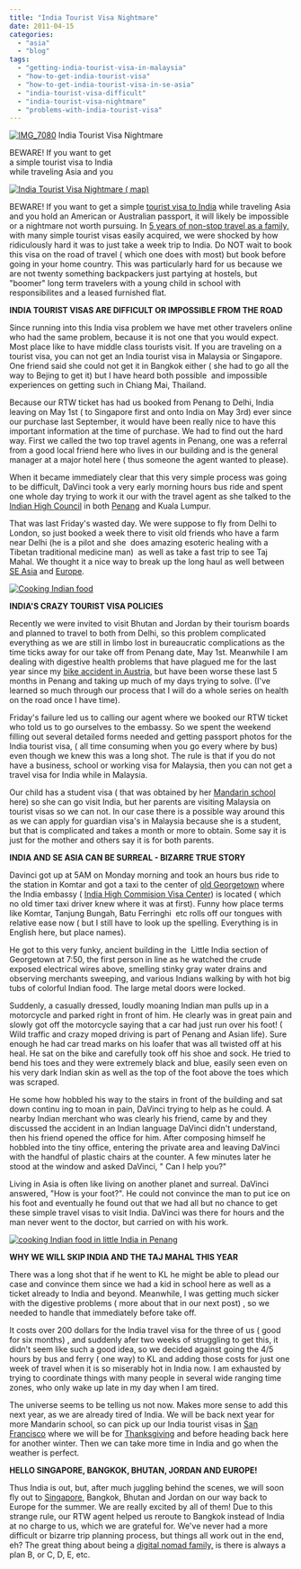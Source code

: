 ```yaml
---
title: "India Tourist Visa Nightmare"
date: 2011-04-15
categories: 
  - "asia"
  - "blog"
tags: 
  - "getting-india-tourist-visa-in-malaysia"
  - "how-to-get-india-tourist-visa"
  - "how-to-get-india-tourist-visa-in-se-asia"
  - "india-tourist-visa-difficult"
  - "india-tourist-visa-nightmare"
  - "problems-with-india-tourist-visa"
---
```


[![IMG_7080](https://pub-ac94b3f306b24c0dba4238943c97f2e1.r2.dev/6a00e5502a95078833014e60f223e1970c.jpg "IMG_7080")](https://pub-ac94b3f306b24c0dba4238943c97f2e1.r2.dev/6a00e5502a95078833014e60f223e1970c.jpg) India Tourist Visa Nightmare

BEWARE! If you want to get  
a simple tourist visa to India  
while traveling Asia and you

<!--more-->

[![India Tourist Visa Nightmare ( map) ](https://pub-ac94b3f306b24c0dba4238943c97f2e1.r2.dev/6a00e5502a95078833014e60f22478970c.jpg "India Tourist Visa Nightmare ( map) ")](https://pub-ac94b3f306b24c0dba4238943c97f2e1.r2.dev/6a00e5502a95078833014e60f22478970c-150x150-1.jpg)  
  
BEWARE! If you want to get a simple [tourist visa to India](http://www.incredibleindia.org/index.html "tourist visa in india") while traveling Asia and you hold an American or Australian passport, it will likely be impossible or a nightmare not worth pursuing. In [5 years of non-stop travel as a family,](http://soultravelers3new.local/2010/04/around-the-world-family-travel-soultravelers3-digital-nomad-global-international-family-travel.html "around the world family travel") with many simple tourist visas easily acquired, we were shocked by how ridiculously hard it was to just take a week trip to India. Do NOT wait to book this visa on the road of travel ( which one does with most) but book before going in your home country. This was particularly hard for us because we are not twenty something backpackers just partying at hostels, but "boomer" long term travelers with a young child in school with responsibilites and a leased furnished flat.  
  
**INDIA TOURIST VISAS ARE DIFFICULT OR IMPOSSIBLE FROM THE ROAD**  
  
Since running into this India visa problem we have met other travelers online who had the same problem, because it is not one that you would expect. Most place like to have middle class tourists visit. If you are traveling on a tourist visa, you can not get an India tourist visa in Malaysia or Singapore. One friend said she could not get it in Bangkok either ( she had to go all the way to Bejing to get it) but I have heard both possible  and impossible experiences on getting such in Chiang Mai, Thailand.  
  
Because our RTW ticket has had us booked from Penang to Delhi, India leaving on May 1st ( to Singapore first and onto India on May 3rd) ever since our purchase last September, it would have been really nice to have this important information at the time of purchase. We had to find out the hard way. First we called the two top travel agents in Penang, one was a referral from a good local friend here who lives in our building and is the general manager at a major hotel here ( thus someone the agent wanted to please).  
  
When it became immediately clear that this very simple process was going to be difficult, DaVinci took a very early morning hours bus ride and spent one whole day trying to work it our with the travel agent as she talked to the [Indian High Council](http://www.indianhighcommission.com.my/ "India high coumission") in both [Penang](http://soultravelers3new.local/2011/01/tropical-winter-home-in-penang-malaysia-location-indenpendent-digital-nomad-long-term-travel-tips-.html "Penang") and Kuala Lumpur.  
  
That was last Friday's wasted day. We were suppose to fly from Delhi to London, so just booked a week there to visit old friends who have a farm near Delhi (he is a pilot and she  does amazing esoteric healing with a Tibetan traditional medicine man)  as well as take a fast trip to see Taj Mahal. We thought it a nice way to break up the long haul as well between [SE Asia](http://soultravelers3new.local/2010/12/tropical-christmas-abroad-in-asia.html "Christmas in se asia") and [Europe](http://soultravelers3new.local/2009/06/-6-month-european-family-road-trip-09.html "Europe road trip").  
  
[![Cooking Indian food](https://pub-ac94b3f306b24c0dba4238943c97f2e1.r2.dev/6a00e5502a95078833014e60f2352d970c.jpg "Cooking Indian food")](https://pub-ac94b3f306b24c0dba4238943c97f2e1.r2.dev/6a00e5502a95078833014e60f2352d970c.jpg)  
  
**INDIA'S CRAZY TOURIST VISA POLICIES**  
  
Recently we were invited to visit Bhutan and Jordan by their tourism boards and planned to travel to both from Delhi, so this problem complicated everything as we are still in limbo lost in bureaucratic complications as the time ticks away for our take off from Penang date, May 1st. Meanwhile I am dealing with digestive health problems that have plagued me for the last year since my [bike accident in Austria,](http://soultravelers3new.local/2009/09/-a-travelers-tragic-tale-handling-travel-disasters-medical-emergency-.html?cid=6a00e5502a950788330120a63d94cf970c "bike accident in Austria") but have been worse these last 5 months in Penang and taking up much of my days trying to solve. (I've learned so much through our process that I will do a whole series on health on the road once I have time).  
  
Friday's failure led us to calling our agent where we booked our RTW ticket who told us to go ourselves to the embassy. So we spent the weekend filling out several detailed forms needed and getting passport photos for the India tourist visa, ( all time consuming when you go every where by bus) even though we knew this was a long shot. The rule is that if you do not have a business, school or working visa for Malaysia, then you can not get a travel visa for India while in Malaysia.  
  
Our child has a student visa ( that was obtained by her [Mandarin school](http://soultravelers3new.local/2011/01/only-american-girl-in-an-all-mandarin-school-chinese-immersion-in-language-culture-through-school.html "Mandarin school in Asia with an american girl student") here) so she can go visit India, but her parents are visiting Malaysia on tourist visas so we can not. In our case there is a possible way around this as we can apply for guardian visa's in Malaysia because she is a student, but that is complicated and takes a month or more to obtain. Some say it is just for the mother and others say it is for both parents.  
  
**INDIA AND SE ASIA CAN BE SURREAL - BIZARRE TRUE STORY**  
  
Davinci got up at 5AM on Monday morning and took an hours bus ride to the station in Komtar and got a taxi to the center of [old Georgetown](http://soultravelers3new.local/2011/02/20-stunning-photos-chinese-new-year-georgetown-penang.html "Georgetown Unesco") where the India embassy ( [India High Commision Visa Center](http://www.indianhighcommission.com.my/index.php "indian high commission ")) is located ( which no old timer taxi driver knew where it was at first). Funny how place terms like Komtar, Tanjung Bungah, Batu Ferringhi  etc rolls off our tongues with relative ease now ( but I still have to look up the spelling. Everything is in English here, but place names).  
  
He got to this very funky, ancient building in the  Little India section of Georgetown at 7:50, the first person in line as he watched the crude exposed electrical wires above, smelling stinky gray water drains and observing merchants sweeping, and various Indians walking by with hot big tubs of colorful Indian food. The large metal doors were locked.  
  
Suddenly, a casually dressed, loudly moaning Indian man pulls up in a motorcycle and parked right in front of him. He clearly was in great pain and slowly got off the motorcycle saying that a car had just run over his foot! ( Wild traffic and crazy moped driving is part of Penang and Asian life). Sure enough he had car tread marks on his loafer that was all twisted off at his heal. He sat on the bike and carefully took off his shoe and sock. He tried to bend his toes and they were extremely black and blue, easily seen even on his very dark Indian skin as well as the top of the foot above the toes which was scraped.  
  
He some how hobbled his way to the stairs in front of the building and sat down continu ing to moan in pain, DaVinci trying to help as he could. A nearby Indian merchant who was clearly his friend, came by and they discussed the accident in an Indian language DaVinci didn't understand, then his friend opened the office for him. After composing himself he hobbled into the tiny office, entering the private area and leaving DaVinci with the handful of plastic chairs at the counter. A few minutes later he stood at the window and asked DaVinci, " Can I help you?"  
  
Living in Asia is often like living on another planet and surreal. DaVinci answered, "How is your foot?". He could not convince the man to put ice on his foot and eventually he found out that we had all but no chance to get these simple travel visas to visit India. DaVinci was there for hours and the man never went to the doctor, but carried on with his work.  
  
[![cooking Indian food in little India in Penang](https://pub-ac94b3f306b24c0dba4238943c97f2e1.r2.dev/6a00e5502a9507883301538dddc9bc970b.jpg "cooking Indian food in little India in Penang")](https://pub-ac94b3f306b24c0dba4238943c97f2e1.r2.dev/6a00e5502a9507883301538dddc9bc970b.jpg)  
  
**WHY WE WILL SKIP INDIA AND THE TAJ MAHAL THIS YEAR**  
  
There was a long shot that if he went to KL he might be able to plead our case and convince them since we had a kid in school here as well as a ticket already to India and beyond. Meanwhile, I was getting much sicker with the digestive problems ( more about that in our next post) , so we needed to handle that immediately before take off.  
  
It costs over 200 dollars for the India travel visa for the three of us ( good for six months) , and suddenly afer two weeks of struggling to get this, it didn't seem like such a good idea, so we decided against going the 4/5 hours by bus and ferry ( one way) to KL and adding those costs for just one week of travel when it is so miserably hot in India now. I am exhausted by trying to coordinate things with many people in several wide ranging time zones, who only wake up late in my day when I am tired.  
  
The universe seems to be telling us not now. Makes more sense to add this next year, as we are already tired of India. We will be back next year for more Mandarin school, so can pick up our India tourist visas in [San Francisco](http://soultravelers3new.local/2006/08/last-day-in-san.html "San Francisco travel") where we will be for [Thanksgiving](http://soultravelers3new.local/2009/11/thanksgiving-blessings-in-spain-.html "home for thanksgiving") and before heading back here for another winter. Then we can take more time in India and go when the weather is perfect.  
  
**HELLO SINGAPORE, BANGKOK, BHUTAN, JORDAN AND EUROPE!**  
  
Thus India is out, but, after much juggling behind the scenes, we will soon fly out to [Singapore](http://soultravelers3new.local/2011/03/top-hotel-for-luxury-fairmont-singapore.html "singapore best hotel"), Bangkok, Bhutan and Jordan on our way back to Europe for the summer. We are really excited by all of them! Due to this strange rule, our RTW agent helped us reroute to Bangkok instead of India at no charge to us, which we are grateful for. We've never had a more difficult or bizarre trip planning process, but things all work out in the end, eh? The great thing about being a [digital nomad family,](http://soultravelers3new.local/2010/04/family-travel-homeschool-education-global-students-lifestyle-design-location-independent-4hww-around.html "digital nomad family") is there is always a plan B, or C, D, E, etc.
